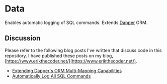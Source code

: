 # Data
Enables automatic logging of SQL commands.  Extends [Dapper](https://github.com/StackExchange/Dapper) ORM.

## Discussion

Please refer to the following blog posts I've written that discuss code in this repository.  I have published these posts on my blog, [https://www.erikthecoder.net/](https://www.erikthecoder.net/).

- [Extending Dapper's ORM Multi-Mapping Capabilities](https://www.erikthecoder.net/2019/11/06/extending-dappers-orm-multi-mapping-capabilities/)
- [Automatically Log All SQL Commands](https://www.erikthecoder.net/2019/07/06/automatically-log-all-sql-commands/)
